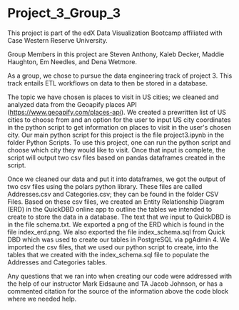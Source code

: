 # Project_3_Group_3
This project is part of the edX Data Visualization Bootcamp affiliated with Case Western Reserve University.

Group Members in this project are Steven Anthony, Kaleb Decker, Maddie Haughton, Em Needles, and Dena Wetmore.

As a group, we chose to pursue the data engineering track of project 3. This track entails ETL workflows on data to then be stored in a database.

The topic we have chosen is places to visit in US cities; we cleaned and analyzed data from the Geoapify places API (https://www.geoapify.com/places-api). We created a prewritten list of US cities to choose from and an option for the user to input US city coordinates in the python script to get information on places to visit in the user's chosen city. Our main python script for this project is the file project3.ipynb in the folder Python Scripts. To use this project, one can run the python script and choose which city they would like to visit. Once that input is complete, the script will output two csv files based on pandas dataframes created in the script.

Once we cleaned our data and put it into dataframes, we got the output of two csv files using the polars python library. These files are called Addresses.csv and Categories.csv; they can be found in the folder CSV Files. Based on these csv files, we created an Entity Relationship Diagram (ERD) in the QuickDBD online app to outline the tables we intended to create to store the data in a database. The text that we input to QuickDBD is in the file schema.txt. We exported a png of the ERD which is found in the file index_erd.png. We also exported the file index_schema.sql from Quick DBD which was used to create our tables in PostgreSQL via pgAdmin 4. We imported the csv files, that we used our python script to create, into the tables that we created with the index_schema.sql file to populate the Addresses and Categories tables.

Any questions that we ran into when creating our code were addressed with the help of our instructor Mark Eidsaune and TA Jacob Johnson, or has a commented citation for the source of the information above the code block where we needed help.

